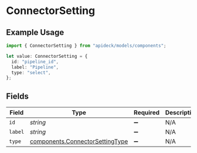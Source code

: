 # ConnectorSetting

## Example Usage

```typescript
import { ConnectorSetting } from "apideck/models/components";

let value: ConnectorSetting = {
  id: "pipeline_id",
  label: "Pipeline",
  type: "select",
};
```

## Fields

| Field                                                                              | Type                                                                               | Required                                                                           | Description                                                                        | Example                                                                            |
| ---------------------------------------------------------------------------------- | ---------------------------------------------------------------------------------- | ---------------------------------------------------------------------------------- | ---------------------------------------------------------------------------------- | ---------------------------------------------------------------------------------- |
| `id`                                                                               | *string*                                                                           | :heavy_minus_sign:                                                                 | N/A                                                                                | pipeline_id                                                                        |
| `label`                                                                            | *string*                                                                           | :heavy_minus_sign:                                                                 | N/A                                                                                | Pipeline                                                                           |
| `type`                                                                             | [components.ConnectorSettingType](../../models/components/connectorsettingtype.md) | :heavy_minus_sign:                                                                 | N/A                                                                                | select                                                                             |